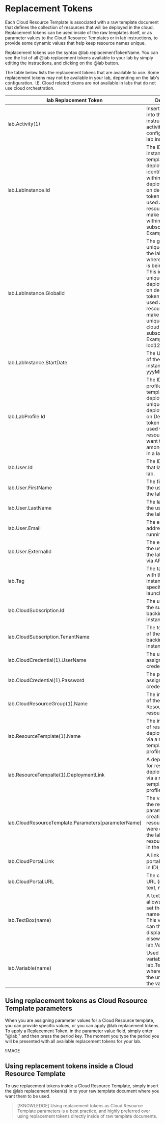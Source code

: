 
# Replacement Tokens

Each Cloud Resource Template is associated with a raw template document that defines the collection of resources that will be deployed in the cloud. Replacement tokens can be used inside of the raw templates itself, or as parameter values to the Cloud Resource Templates or in lab instructions, to provide some dynamic values that help keep resource names unique. 

Replacement tokens use the syntax &commat;lab.replacementTokenName. You can see the list of all &commat;lab replacement tokens available to your lab by simply editing the instructions, and clicking on the &commat;lab button. 

The table below lists the replacement tokens that are available to use. Some replacement tokens may not be available in your lab, depending on the lab's configuration. I.E. Cloud related tokens are not available in labs that do not use cloud orchestration. 

|lab Replacement Token|Description|
|--|--|
|lab.Activity(1) | Inserts activity (1) into the instructions (if activities are configured in the lab instructions).|
|lab.LabInstance.Id|The ID of the lab instance where the template is being deployed. The identifier is unique within a deployment of lab on demand. This token should be used as a suffix on resource names to make them unique within the cloud subscription. Example: 123456|
|lab.LabInstance.GlobalId|The globally unique identifier of the lab instance where the template is being deployed. This identifier is unique across all deployments of lab on demand. This token should be used as a suffix on resource names to make them globally unique across all cloud subscriptions. Example: lod123456|
|lab.LabInstance.StartDate| The UTC start date of the running lab instance. Format: yyyMMdd.
|lab.LabProfile.Id|The ID of the lab profile in which the template is being deployed. It is unique within a deployment of Lab on Demand. This token should be used when naming resources that you want to share amongst all users in a lab. |
|lab.User.Id|The ID of the user that launched the lab.|
|lab.User.FirstName| The first name of the user running the lab.|
|lab.User.LastName| The last name of the user running the lab.|
|lab.User.Email| The e-mail address of the user running the lab.|
|lab.User.ExternalId| The external ID of the user running the lab (if launched via API).|
|lab.Tag|The tag associated with the lab instance (if specified when launched via API).|
|lab.CloudSubscription.Id| The unique ID of the subscription backing the lab instance.|
|lab.CloudSubscription.TenantName| The tenant name of the subscription backing the lab instance.|
|lab.CloudCredential(1).UserName| The username assigned from the credential pool.|
|lab.CloudCredential(1).Password| The password assigned from the credential pool.|
|lab.CloudResourceGroup(1).Name| The instance name of the ResourceGroup1 resource group.|
|lab.ResourceTemplate(1).Name| The instance name of resources deployed in the lab via a resource template in the lab profile.|
|lab.ResourceTempalte(1).DeploymentLink| A deployment link for resources deployed in the lab via a resource template in the lab profile.|
|lab.CloudResourceTemplate.Parameters[parameterName]| The value sent for the resource parameter when creating the resources that were deployed in the lab via a resource template in the lab profile.|
|lab.CloudPortal.Link| A link to the cloud portal (left window in IDLx labs).|
|lab.CloudPortal.URL| The cloud portal URL (rendered as text, not a link).|
|lab.TextBox(name)| A text box that allows the user to set the value of a named variable. This variable value can then be displayed elsewhere using lab.Variable(name).
|lab.Variable(name)| Used to display the variable defined in lab.TextBox(name), where (name) is the unique name of the variable.


## Using replacement tokens as Cloud Resource Template parameters 

When you are assigning parameter values for a Cloud Resource template, you can provide specific values, or you can apply &commat;lab replacement tokens. To apply a Replacement Token, in the parameter value field, simply enter "&commat;lab," and then press the period key. The moment you type the period you will be presented with all available replacement tokens for your lab. 

!IMAGE[](/lod/images/replacement-tokens.png)

## Using replacement tokens inside a Cloud Resource Template

To use replacement tokens inside a Cloud Resource Template, simply insert the &commat;lab replacement token(s) in to your raw template document where you want them to be used. 

>[!KNOWLEDGE] Using replacement tokens as Cloud Resource Template parameters is a best practice, and highly preferred over using replacement tokens directly inside of raw template documents. 
